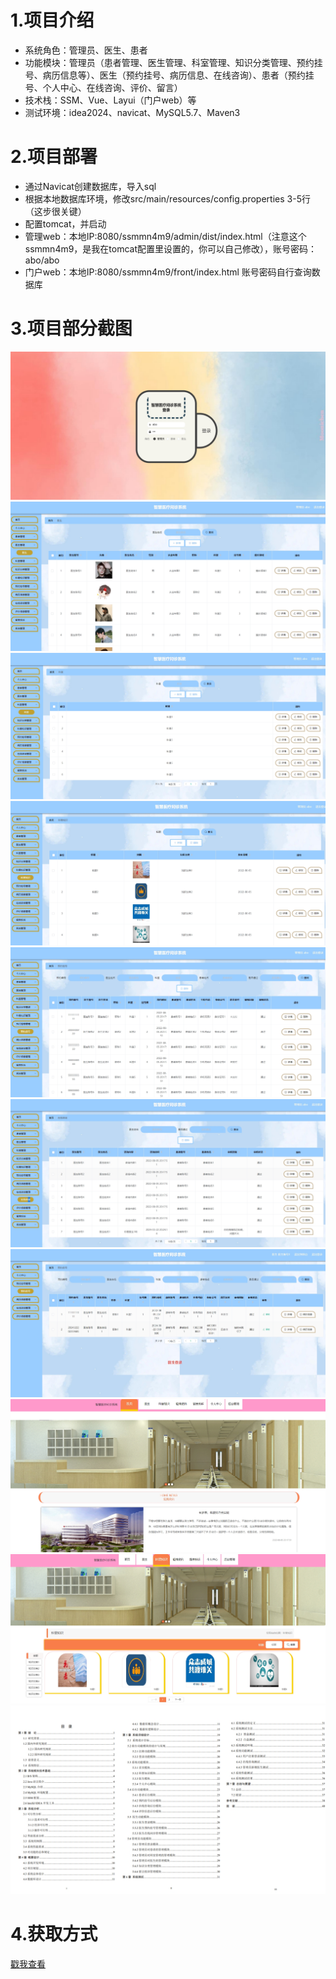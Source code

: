 # 1.项目介绍

- 系统角色：管理员、医生、患者
- 功能模块：管理员（患者管理、医生管理、科室管理、知识分类管理、预约挂号、病历信息等）、医生（预约挂号、病历信息、在线咨询）、患者（预约挂号、个人中心、在线咨询、评价、留言）
- 技术栈：SSM、Vue、Layui（门户web）等
- 测试环境：idea2024、navicat、MySQL5.7、Maven3
# 2.项目部署

- 通过Navicat创建数据库，导入sql
- 根据本地数据库环境，修改src/main/resources/config.properties  3-5行（这步很关键）
- 配置tomcat，并启动
- 管理web：本地IP:8080/ssmmn4m9/admin/dist/index.html（注意这个ssmmn4m9，是我在tomcat配置里设置的，你可以自己修改），账号密码：abo/abo
- 门户web：本地IP:8080/ssmmn4m9/front/index.html  账号密码自行查询数据库
# 3.项目部分截图
![输入图片说明](1.png)
![输入图片说明](2.png)
![输入图片说明](3.png)
![输入图片说明](4.png)
![输入图片说明](5.png)
![输入图片说明](6.png)
![输入图片说明](7.png)
![输入图片说明](8.png)
![输入图片说明](9.png)
![输入图片说明](91.png)
# 4.获取方式
[戳我查看](https://gitee.com/aven999/mall)